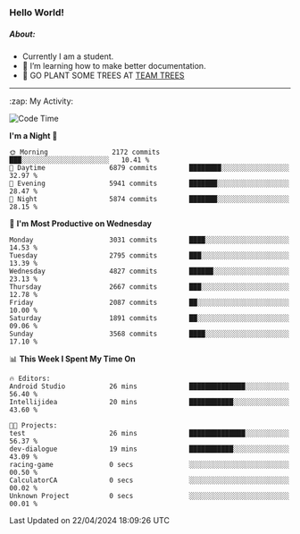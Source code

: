 ### Hello World!

##### About:
- Currently I am a student.
- 🌱 I’m learning how to make better documentation.
- 🌱 GO PLANT SOME TREES AT [TEAM TREES](https://teamtrees.org/)

---
  <summary>:zap: My Activity:</summary>
  
<!--START_SECTION:waka-->
![Code Time](http://img.shields.io/badge/Code%20Time-1%2C316%20hrs%2024%20mins-blue)

**I'm a Night 🦉** 

```text
🌞 Morning                2172 commits        ███░░░░░░░░░░░░░░░░░░░░░░   10.41 % 
🌆 Daytime                6879 commits        ████████░░░░░░░░░░░░░░░░░   32.97 % 
🌃 Evening                5941 commits        ███████░░░░░░░░░░░░░░░░░░   28.47 % 
🌙 Night                  5874 commits        ███████░░░░░░░░░░░░░░░░░░   28.15 % 
```
📅 **I'm Most Productive on Wednesday** 

```text
Monday                   3031 commits        ████░░░░░░░░░░░░░░░░░░░░░   14.53 % 
Tuesday                  2795 commits        ███░░░░░░░░░░░░░░░░░░░░░░   13.39 % 
Wednesday                4827 commits        ██████░░░░░░░░░░░░░░░░░░░   23.13 % 
Thursday                 2667 commits        ███░░░░░░░░░░░░░░░░░░░░░░   12.78 % 
Friday                   2087 commits        ██░░░░░░░░░░░░░░░░░░░░░░░   10.00 % 
Saturday                 1891 commits        ██░░░░░░░░░░░░░░░░░░░░░░░   09.06 % 
Sunday                   3568 commits        ████░░░░░░░░░░░░░░░░░░░░░   17.10 % 
```


📊 **This Week I Spent My Time On** 

```text
🔥 Editors: 
Android Studio           26 mins             ██████████████░░░░░░░░░░░   56.40 % 
Intellijidea             20 mins             ███████████░░░░░░░░░░░░░░   43.60 % 

🐱‍💻 Projects: 
test                     26 mins             ██████████████░░░░░░░░░░░   56.37 % 
dev-dialogue             19 mins             ███████████░░░░░░░░░░░░░░   43.09 % 
racing-game              0 secs              ░░░░░░░░░░░░░░░░░░░░░░░░░   00.50 % 
CalculatorCA             0 secs              ░░░░░░░░░░░░░░░░░░░░░░░░░   00.02 % 
Unknown Project          0 secs              ░░░░░░░░░░░░░░░░░░░░░░░░░   00.01 % 
```


 Last Updated on 22/04/2024 18:09:26 UTC
<!--END_SECTION:waka-->

